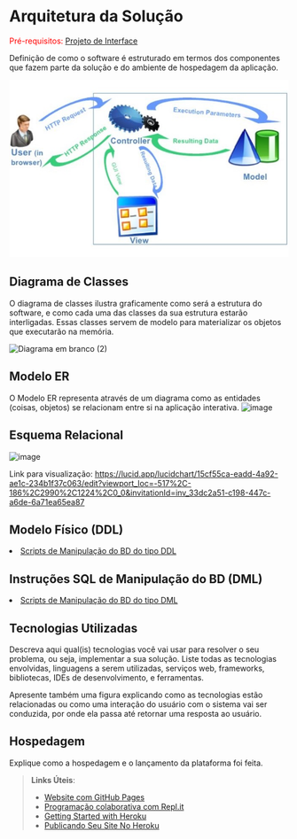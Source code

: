 # Arquitetura da Solução

<span style="color:red">Pré-requisitos: <a href="3-Projeto de Interface.md"> Projeto de Interface</a></span>

Definição de como o software é estruturado em termos dos componentes que fazem parte da solução e do ambiente de hospedagem da aplicação.

![Arquitetura da Solução](img/arch-back.JPG)

## Diagrama de Classes

O diagrama de classes ilustra graficamente como será a estrutura do software, e como cada uma das classes da sua estrutura estarão interligadas. Essas classes servem de modelo para materializar os objetos que executarão na memória.

![Diagrama em branco (2)](https://user-images.githubusercontent.com/102738785/226760731-5bbc45d8-2b8a-40b3-8ebf-93742af85d32.jpeg)

## Modelo ER

O Modelo ER representa através de um diagrama como as entidades (coisas, objetos) se relacionam entre si na aplicação interativa.
![image](https://user-images.githubusercontent.com/101745127/225101949-68f0f19d-4b74-44df-89cb-ff9bdc1af2e9.png)

## Esquema Relacional

![image](https://user-images.githubusercontent.com/96079882/225179051-ba4c6d64-4f56-4b72-8154-251e04b37588.png)

Link para visualização: https://lucid.app/lucidchart/15cf55ca-eadd-4a92-ae1c-234b1f37c063/edit?viewport_loc=-517%2C-186%2C2990%2C1224%2C0_0&invitationId=inv_33dc2a51-c198-447c-a6de-6a71ea65ea87

## Modelo Físico (DDL)
<li><a href="src/bd/Scripts de Criação das Tabelas - DDL.sql"> Scripts de Manipulação do BD do tipo DDL</a></li>

## Instruções SQL de Manipulação do BD (DML)

<li><a href="src/bd/Scripts - DML.sql"> Scripts de Manipulação do BD do tipo DML</a></li>

## Tecnologias Utilizadas

Descreva aqui qual(is) tecnologias você vai usar para resolver o seu problema, ou seja, implementar a sua solução. Liste todas as tecnologias envolvidas, linguagens a serem utilizadas, serviços web, frameworks, bibliotecas, IDEs de desenvolvimento, e ferramentas.

Apresente também uma figura explicando como as tecnologias estão relacionadas ou como uma interação do usuário com o sistema vai ser conduzida, por onde ela passa até retornar uma resposta ao usuário.

## Hospedagem

Explique como a hospedagem e o lançamento da plataforma foi feita.

> **Links Úteis**:
>
> - [Website com GitHub Pages](https://pages.github.com/)
> - [Programação colaborativa com Repl.it](https://repl.it/)
> - [Getting Started with Heroku](https://devcenter.heroku.com/start)
> - [Publicando Seu Site No Heroku](http://pythonclub.com.br/publicando-seu-hello-world-no-heroku.html)

